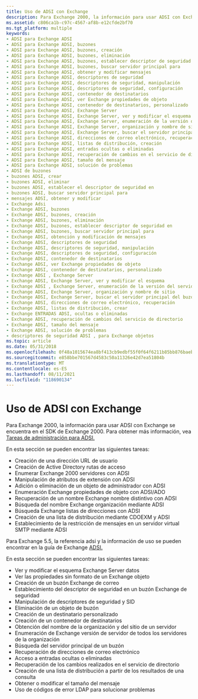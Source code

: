 ```yaml
---
title: Uso de ADSI con Exchange
description: Para Exchange 2000, la información para usar ADSI con Exchange se encuentra en el SDK de Exchange 2000. Para obtener más información, vea Tareas de administración para ADSI.
ms.assetid: c806ca1b-c97c-4567-af8b-e12cfde2bf70
ms.tgt_platform: multiple
keywords:
- ADSI para Exchange ADSI
- ADSI para Exchange ADSI, buzones
- ADSI para Exchange ADSI, buzones, creación
- ADSI para Exchange ADSI, buzones, eliminación
- ADSI para Exchange ADSI, buzones, establecer descriptor de seguridad en
- ADSI para Exchange ADSI, buzones, buscar servidor principal para
- ADSI para Exchange ADSI, obtener y modificar mensajes
- ADSI para Exchange ADSI, descriptores de seguridad
- ADSI para Exchange ADSI, descriptores de seguridad, manipulación
- ADSI para Exchange ADSI, descriptores de seguridad, configuración
- ADSI para Exchange ADSI, contenedor de destinatarios
- ADSI para Exchange ADSI, ver Exchange propiedades de objeto
- ADSI para Exchange ADSI, contenedor de destinatarios, personalizado
- ADSI para Exchange ADSI, Exchange Server
- ADSI para Exchange ADSI, Exchange Server, ver y modificar el esquema
- ADSI para Exchange ADSI, Exchange Server, enumeración de la versión del servidor
- ADSI para Exchange ADSI, Exchange Server, organización y nombre de sitio
- ADSI para Exchange ADSI, Exchange Server, buscar el servidor principal del buzón
- ADSI para Exchange ADSI, direcciones de correo electrónico, recuperación
- ADSI para Exchange ADSI, listas de distribución, creación
- ADSI para Exchange ADSI, entradas ocultas o eliminadas
- ADSI para Exchange ADSI, recuperación de cambios en el servicio de directorio
- ADSI para Exchange ADSI, tamaño del mensaje
- ADSI para Exchange ADSI, solución de problemas
- ADSI de buzones
- buzones ADSI, crear
- buzones ADSI, eliminar
- buzones ADSI, establecer el descriptor de seguridad en
- buzones ADSI, buscar servidor principal para
- mensajes ADSI, obtener y modificar
- Exchange Adsi
- Exchange ADSI, buzones
- Exchange ADSI, buzones, creación
- Exchange ADSI, buzones, eliminación
- Exchange ADSI, buzones, establecer descriptor de seguridad en
- Exchange ADSI, buzones, buscar servidor principal para
- Exchange ADSI, obtención y modificación de mensajes
- Exchange ADSI, descriptores de seguridad
- Exchange ADSI, descriptores de seguridad, manipulación
- Exchange ADSI, descriptores de seguridad, configuración
- Exchange ADSI, contenedor de destinatarios
- Exchange ADSI, ver Exchange propiedades de objeto
- Exchange ADSI, contenedor de destinatarios, personalizado
- Exchange ADSI , Exchange Server
- Exchange ADSI, Exchange Server, ver y modificar el esquema
- Exchange ADSI , Exchange Server, enumeración de la versión del servidor
- Exchange ADSI, Exchange Server, organización y nombre de sitio
- Exchange ADSI, Exchange Server, buscar el servidor principal del buzón
- Exchange ADSI, direcciones de correo electrónico, recuperación
- Exchange ADSI, listas de distribución, crear
- Exchange ENTRADAS ADSI, ocultas o eliminadas
- Exchange ADSI, recuperación de cambios del servicio de directorio
- Exchange ADSI, tamaño del mensaje
- Exchange ADSI, solución de problemas
- descriptores de seguridad ADSI , para Exchange objetos
ms.topic: article
ms.date: 05/31/2018
ms.openlocfilehash: 0f48a1015674ea8bf413cb9edbf55f0f64f6211b85bb876baeb6ab47868482ad
ms.sourcegitcommit: e858bbe701567d4583c50a11326e42d7ea51804b
ms.translationtype: MT
ms.contentlocale: es-ES
ms.lasthandoff: 08/11/2021
ms.locfileid: "118690134"
---
```

# <a name="using-adsi-with-exchange"></a>Uso de ADSI con Exchange

Para Exchange 2000, la información para usar ADSI con Exchange se encuentra en el SDK de Exchange 2000. Para obtener más información, vea [Tareas de administración para ADSI.](/previous-versions/office/developer/exchange-server-2003/aa125368(v=exchg.65))

En esta sección se pueden encontrar las siguientes tareas:

-   Creación de una dirección URL de usuario
-   Creación de Active Directory rutas de acceso
-   Enumerar Exchange 2000 servidores con ADSI
-   Manipulación de atributos de extensión con ADSI
-   Adición o eliminación de un objeto de administrador con ADSI
-   Enumeración Exchange propiedades de objeto con ADSI/ADO
-   Recuperación de un nombre Exchange nombre distintivo con ADSI
-   Búsqueda del nombre Exchange organización mediante ADSI
-   Búsqueda Exchange listas de direcciones con ADSI
-   Creación de una lista de distribución mediante CDOEXM y ADSI
-   Establecimiento de la restricción de mensajes en un servidor virtual SMTP mediante ADSI

Para Exchange 5.5, la referencia adsi y la información de uso se pueden encontrar en la guía de Exchange [ADSI.](/previous-versions/office/developer/exchange-server-2007/aa579394(v=exchg.80))

En esta sección se pueden encontrar las siguientes tareas:

-   Ver y modificar el esquema Exchange Server datos
-   Ver las propiedades sin formato de un Exchange objeto
-   Creación de un buzón Exchange de correo
-   Establecimiento del descriptor de seguridad en un buzón Exchange de seguridad
-   Manipulación de descriptores de seguridad y SID
-   Eliminación de un objeto de buzón
-   Creación de un destinatario personalizado
-   Creación de un contenedor de destinatarios
-   Obtención del nombre de la organización y del sitio de un servidor
-   Enumeración de Exchange versión de servidor de todos los servidores de la organización
-   Búsqueda del servidor principal de un buzón
-   Recuperación de direcciones de correo electrónico
-   Acceso a entradas ocultas o eliminadas
-   Recuperación de los cambios realizados en el servicio de directorio
-   Creación de una lista de distribución a partir de los resultados de una consulta
-   Obtener o modificar el tamaño del mensaje
-   Uso de códigos de error LDAP para solucionar problemas

 

 